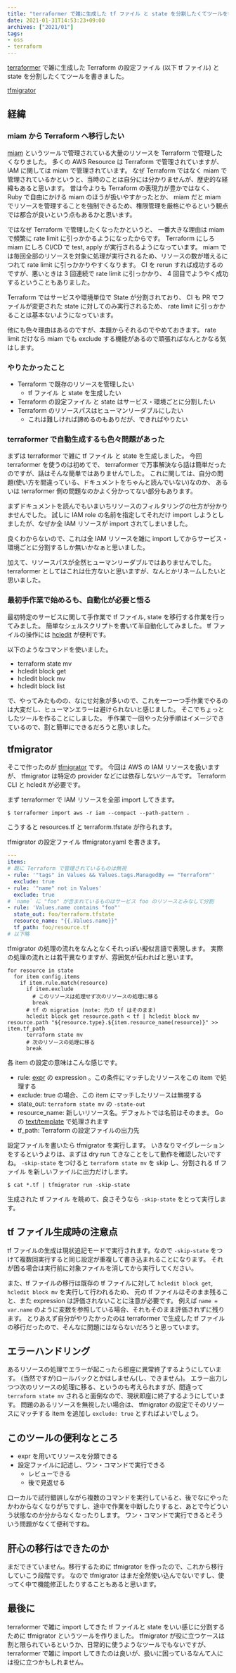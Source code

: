 ```yaml
---
title: "terraformer で雑に生成した tf ファイル と state を分割したくてツールを書いた"
date: 2021-01-31T14:53:23+09:00
archives: ["2021/01"]
tags:
- oss
- terraform
---
```


[terraformer](https://github.com/GoogleCloudPlatform/terraformer) で雑に生成した Terraform の設定ファイル (以下 tf ファイル) と state を分割したくてツールを書きました。

[tfmigrator](https://github.com/suzuki-shunsuke/tfmigrator)

## 経緯

### miam から Terraform へ移行したい

[miam](https://github.com/codenize-tools/miam) というツールで管理されている大量のリソースを Terraform で管理したくなりました。
多くの AWS Resource は Terraform で管理されていますが、 IAM に関しては miam で管理されています。
なぜ Terraform ではなく miam で管理されているかというと、当時のことは自分には分かりませんが、歴史的な経緯もあると思います。
昔は今よりも Terraform の表現力が豊かではなく、 Ruby で自由にかける miam のほうが扱いやすかったとか、
miam だと miam でリソースを管理することを強制できるため、権限管理を厳格にやるという観点では都合が良いという点もあるかと思います。

ではなぜ Terraform で管理したくなったかというと、
一番大きな理由は miam で頻繁に rate limit に引っかかるようになったからです。
Terraform にしろ miam にしろ CI/CD で test, apply が実行されるようになっています。
miam では毎回全部のリソースを対象に処理が実行されるため、リソースの数が増えるにつれて rate limit に引っかかりやすくなります。
CI を rerun すれば成功するのですが、悪いときは 3 回連続で rate limit に引っかかり、 4 回目でようやく成功するということもありました。

Terraform ではサービスや環境単位で State が分割されており、 CI も PR でファイルが変更された state に対してのみ実行されるため、
rate limit に引っかかることは基本ないようになっています。

他にも色々理由はあるのですが、本題からそれるのでやめておきます。
rate limit だけなら miam でも exclude する機能があるので頑張ればなんとかなる気はします。

### やりたかったこと

* Terraform で既存のリソースを管理したい
  * tf ファイル と state を生成したい
* Terraform の設定ファイル と state はサービス・環境ごとに分割したい
* Terraform のリソースパスはヒューマンリーダブルにしたい
  * これは難しければ諦めるのもありだが、できればやりたい

### terraformer で自動生成するも色々問題があった

まずは terraformer で雑に tf ファイル と state を生成しました。
今回 terraformer を使うのは初めてで、 terraformer で万事解決なら話は簡単だったのですが、話はそんな簡単ではありませんでした。
これに関しては、自分の問題(使い方を間違っている、ドキュメントをちゃんと読んでいない)なのか、 あるいは terraformer 側の問題なのかよく分かってない部分もあります。

まずドキュメントを読んでもいまいちリソースのフィルタリングの仕方が分かりませんでした。
試しに IAM role の名前を指定してそれだけ import しようとしましたが、なぜか全 IAM リソースが import されてしまいました。

良くわからないので、これは全 IAM リソースを雑に import してからサービス・環境ごとに分割するしか無いかなぁと思いました。

加えて、リソースパスが全然ヒューマンリーダブルではありませんでした。 terraformer としてはこれは仕方ないと思いますが、なんとかリネームしたいと思いました。

### 最初手作業で始めるも、自動化が必要と悟る

最初特定のサービスに関して手作業で tf ファイル, state を移行する作業を行ってみました。
簡単なシェルスクリプトを書いて半自動化してみました。
tf ファイルの操作には [hcledit](https://github.com/minamijoyo/hcledit) が便利です。

以下のようなコマンドを使いました。

* terraform state mv
* hcledit block get
* hcledit block mv
* hcledit block list

で、やってみたものの、なにせ対象が多いので、これを一つ一つ手作業でやるのは大変だし、ヒューマンエラーは避けられないと感じました。
そこでちょっとしたツールを作ることにしました。
手作業で一回やった分手順はイメージできているので、割と簡単にできるだろうと思いました。

## tfmigrator

そこで作ったのが [tfmigrator](https://github.com/suzuki-shunsuke/tfmigrator) です。
今回は AWS の IAM リソースを扱いますが、 tfmigrator は特定の provider などには依存しないツールです。
Terraform CLI と hcledit が必要です。

まず terraformer で IAM リソースを全部 import してきます。

```
$ terraformer import aws -r iam --compact --path-pattern .
```

こうすると resources.tf と terraform.tfstate が作られます。

tfmigrator の設定ファイル tfmigrator.yaml を書きます。

```yaml
---
items:
# 既に Terraform で管理されているものは無視
- rule: '"tags" in Values && Values.tags.ManagedBy == "Terraform"'
  exclude: true
- rule: '"name" not in Values'
  exclude: true
# `name` に "foo" が含まれているものはサービス foo のリソースとみなして分割
- rule: 'Values.name contains "foo"'
  state_out: foo/terraform.tfstate
  resource_name: "{{.Values.name}}"
  tf_path: foo/resource.tf
# 以下略
```

tfmigrator の処理の流れをなんとなくそれっぽい擬似言語で表現します。
実際の処理の流れとは若干異なりますが、雰囲気が伝わればと思います。

```
for resource in state
  for item config.items
    if item.rule.match(resource)
      if item.exclude
        # このリソースは処理せず次のリソースの処理に移る
        break
      # tf の migration (note: 元の tf はそのまま)
      hcledit block get resource.path < tf | hcledit block mv resource.path "${resource.type}.${item.resource_name(resource)}" >> item.tf_path
      terraform state mv
      # 次のリソースの処理に移る
      break
```

各 item の設定の意味はこんな感じです。

* rule: [expr](https://github.com/antonmedv/expr/blob/master/docs/Language-Definition.md) の expression 。この条件にマッチしたリソースをこの item で処理する
* exclude: true の場合、この item にマッチしたリソースは無視する
* state_out: `terraform state mv` の `-state-out`
* resource_name: 新しいリソース名。デフォルトでは名前はそのまま。 Go の [text/template](https://golang.org/pkg/text/template/) で処理されます
* tf_path: Terraform の設定ファイルの出力先

設定ファイルを書いたら tfmigrator を実行します。 
いきなりマイグレーションをするというよりは、まずは dry run てきなことをして動作を確認したいですね。
`-skip-state` をつけると `terraform state mv` を skip し、分割される tf ファイル を新しいファイルに出力だけします。

```
$ cat *.tf | tfmigrator run -skip-state
```

生成された tf ファイル を眺めて、良さそうなら `-skip-state` をとって実行します。

## tf ファイル生成時の注意点

tf ファイルの生成は現状追記モードで実行されます。なので `-skip-state` をつけて複数回実行すると同じ設定が重複して書き込まれることになります。
それが困る場合は実行前に対象ファイルを消してから実行してください。

また、tf ファイルの移行は既存の tf ファイルに対して `hcledit block get`, `hcledit block mv` を実行して行われるため、
元の tf ファイルはそのまま残ること、また expression は評価されないことに注意が必要です。
例えば `name = var.name` のように変数を参照している場合、それもそのまま評価されずに残ります。
とりあえず自分がやりたかったのは terraformer で生成した tf ファイルの移行だったので、そんなに問題にはならないだろうと思っています。

## エラーハンドリング

あるリソースの処理でエラーが起こったら即座に異常終了するようにしています。
(当然ですが)ロールバックとかはしません(し、できません)。
エラー出力しつつ次のリソースの処理に移る、というのも考えられますが、間違って `terraform state mv` されると面倒なので、現状即座に終了するようにしています。
問題のあるリソースを無視したい場合は、 tfmigrator の設定でそのリソースにマッチする item を追加し `exclude: true` とすればよいでしょう。

## このツールの便利なところ

* expr を用いてリソースを分類できる
* 設定ファイルに記述し、ワン・コマンドで実行できる
  * レビューできる
  * 後で見返せる

ローカルで試行錯誤しながら複数のコマンドを実行していると、後でなにやったかわからなくなりがちですし、途中で作業を中断したりすると、あとで今どういう状態なのか分からなくなったりします。
ワン・コマンドで実行できるとそういう問題がなくて便利ですね。

## 肝心の移行はできたのか

まだできていません。移行するために tfmigrator を作ったので、これから移行していこう段階です。
なので tfmigrator はまだ全然使い込んでないですし、使ってく中で機能修正したりすることもあると思います。

## 最後に

terraformer で雑に import してきた tf ファイルと state をいい感じに分割するために tfmigrator というツールを作りました。
tfmigrator が役に立つケースは割と限られているというか、日常的に使うようなツールでもないですが、
terraformer で雑に import してきたのは良いが、扱いに困っているなんて人には役に立つかもしれません。
